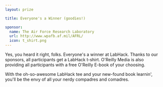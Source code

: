 ```yaml
---
layout: prize 

title: Everyone's a Winner (goodies!)

sponsor:
  name: The Air Force Research Laboratory
  url: http://www.wpafb.af.mil/AFRL/
  icon: t_shirt.png
---
```

Yes, you heard it right, folks. Everyone's a winner at LabHack. Thanks to our sponsors, all participants get a LabHack t-shirt. O'Reilly Media is also providing all participants with a free O'Reilly E-book of your choosing.

With the oh-so-awesome LabHack tee and your new-found book learnin', you'll be the envy of all your nerdy compadres and comadres.

